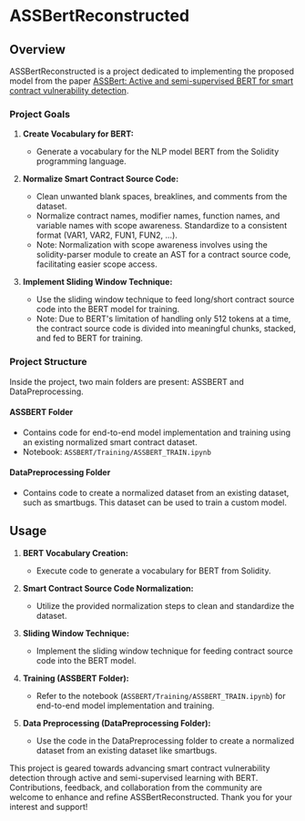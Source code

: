 # ASSBertReconstructed

## Overview
ASSBertReconstructed is a project dedicated to implementing the proposed model from the paper [ASSBert: Active and semi-supervised BERT for smart contract vulnerability detection](https://www.sciencedirect.com/science/article/abs/pii/S221421262300008X).

### Project Goals
1. **Create Vocabulary for BERT:**
   - Generate a vocabulary for the NLP model BERT from the Solidity programming language.

2. **Normalize Smart Contract Source Code:**
   - Clean unwanted blank spaces, breaklines, and comments from the dataset.
   - Normalize contract names, modifier names, function names, and variable names with scope awareness. Standardize to a consistent format (VAR1, VAR2, FUN1, FUN2, ...).
   - Note: Normalization with scope awareness involves using the solidity-parser module to create an AST for a contract source code, facilitating easier scope access.

3. **Implement Sliding Window Technique:**
   - Use the sliding window technique to feed long/short contract source code into the BERT model for training.
   - Note: Due to BERT's limitation of handling only 512 tokens at a time, the contract source code is divided into meaningful chunks, stacked, and fed to BERT for training.

### Project Structure
Inside the project, two main folders are present: ASSBERT and DataPreprocessing.

#### ASSBERT Folder
- Contains code for end-to-end model implementation and training using an existing normalized smart contract dataset.
- Notebook: `ASSBERT/Training/ASSBERT_TRAIN.ipynb`

#### DataPreprocessing Folder
- Contains code to create a normalized dataset from an existing dataset, such as smartbugs. This dataset can be used to train a custom model.

## Usage
1. **BERT Vocabulary Creation:**
   - Execute code to generate a vocabulary for BERT from Solidity.

2. **Smart Contract Source Code Normalization:**
   - Utilize the provided normalization steps to clean and standardize the dataset.

3. **Sliding Window Technique:**
   - Implement the sliding window technique for feeding contract source code into the BERT model.

4. **Training (ASSBERT Folder):**
   - Refer to the notebook (`ASSBERT/Training/ASSBERT_TRAIN.ipynb`) for end-to-end model implementation and training.

5. **Data Preprocessing (DataPreprocessing Folder):**
   - Use the code in the DataPreprocessing folder to create a normalized dataset from an existing dataset like smartbugs.

This project is geared towards advancing smart contract vulnerability detection through active and semi-supervised learning with BERT. Contributions, feedback, and collaboration from the community are welcome to enhance and refine ASSBertReconstructed. Thank you for your interest and support!
